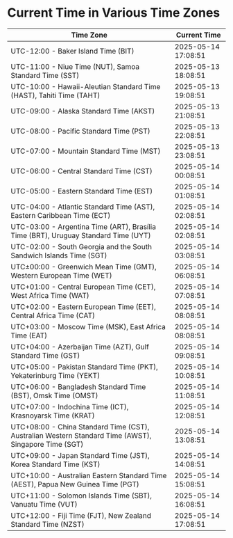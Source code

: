 # Current Time in Various Time Zones

| Time Zone | Current Time |
|-----------|--------------|
| UTC-12:00 - Baker Island Time (BIT) | 2025-05-14 17:08:51 |
| UTC-11:00 - Niue Time (NUT), Samoa Standard Time (SST) | 2025-05-13 18:08:51 |
| UTC-10:00 - Hawaii-Aleutian Standard Time (HAST), Tahiti Time (TAHT) | 2025-05-13 19:08:51 |
| UTC-09:00 - Alaska Standard Time (AKST) | 2025-05-13 21:08:51 |
| UTC-08:00 - Pacific Standard Time (PST) | 2025-05-13 22:08:51 |
| UTC-07:00 - Mountain Standard Time (MST) | 2025-05-13 23:08:51 |
| UTC-06:00 - Central Standard Time (CST) | 2025-05-14 00:08:51 |
| UTC-05:00 - Eastern Standard Time (EST) | 2025-05-14 01:08:51 |
| UTC-04:00 - Atlantic Standard Time (AST), Eastern Caribbean Time (ECT) | 2025-05-14 02:08:51 |
| UTC-03:00 - Argentina Time (ART), Brasília Time (BRT), Uruguay Standard Time (UYT) | 2025-05-14 02:08:51 |
| UTC-02:00 - South Georgia and the South Sandwich Islands Time (SGT) | 2025-05-14 03:08:51 |
| UTC±00:00 - Greenwich Mean Time (GMT), Western European Time (WET) | 2025-05-14 06:08:51 |
| UTC+01:00 - Central European Time (CET), West Africa Time (WAT) | 2025-05-14 07:08:51 |
| UTC+02:00 - Eastern European Time (EET), Central Africa Time (CAT) | 2025-05-14 08:08:51 |
| UTC+03:00 - Moscow Time (MSK), East Africa Time (EAT) | 2025-05-14 08:08:51 |
| UTC+04:00 - Azerbaijan Time (AZT), Gulf Standard Time (GST) | 2025-05-14 09:08:51 |
| UTC+05:00 - Pakistan Standard Time (PKT), Yekaterinburg Time (YEKT) | 2025-05-14 10:08:51 |
| UTC+06:00 - Bangladesh Standard Time (BST), Omsk Time (OMST) | 2025-05-14 11:08:51 |
| UTC+07:00 - Indochina Time (ICT), Krasnoyarsk Time (KRAT) | 2025-05-14 12:08:51 |
| UTC+08:00 - China Standard Time (CST), Australian Western Standard Time (AWST), Singapore Time (SGT) | 2025-05-14 13:08:51 |
| UTC+09:00 - Japan Standard Time (JST), Korea Standard Time (KST) | 2025-05-14 14:08:51 |
| UTC+10:00 - Australian Eastern Standard Time (AEST), Papua New Guinea Time (PGT) | 2025-05-14 15:08:51 |
| UTC+11:00 - Solomon Islands Time (SBT), Vanuatu Time (VUT) | 2025-05-14 16:08:51 |
| UTC+12:00 - Fiji Time (FJT), New Zealand Standard Time (NZST) | 2025-05-14 17:08:51 |
